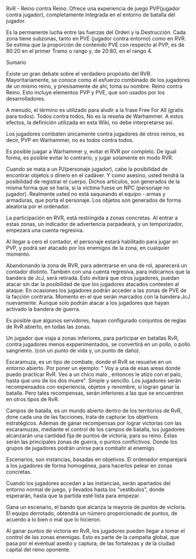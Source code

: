



RvR - Reino contra Reino.  Ofrece una experiencia de juego PVP(jugador contra jugador), completamente integrada en el entorno de batalla del jugador.

Es la permanente lucha entre las fuerzas del Orden y la Destrucción. Cada zona tiene subzonas, tanto en PVE (jugador contra entorno) como en RVR. Se estima que la proporción de contenido PVE con respecto al PVP, es de 80:20 en el primer Tramo o rango y, de 20:80, en el rango 4.


Sumario


Existe un gran debate sobre el verdadero propósito del RVR. Mayoritariamente, se conoce como el esfuerzo combinado de los jugadores de un mismo reino, y presisamente de ahí, toma su nombre. Reino contra Reino. Esto incluye elementos  PVP y PVE, que son usados por los desarrolladores.

A menudo, el término es utilizado para aludir a la frase Free For All (gratis para todos). Todos contra todos, No es  la reseña de Warhammer.  A estos efectos, la definición utilizada en esta Wiki, no debe interpretarse así.

Los jugadores combaten únicamente contra jugadores de otros reinos, es decir, PVP en Warhammer, no es todos contra todos.


Es posible juagar a Warhammer y, evitar el RVR por completo. De igual forma, es posible evitar lo contrario, y jugar solamente en modo RVR.

Cuando se mata a un PJ(personaje jugador), cabe la posibilidad de encontrar objetos o dinero en el cadáver. Y como asesino, usted tendrá la posibilidad de registrar el cuerpo. Dichos artículos, son generados de la misma forma que se haría, si la víctima fuese un NPC (personaje no jugador). Realmente usted no está saqueando el equipo - armas y armaduras, que porta el personaje. Los objetos son generados de forma aleatoria por el ordenador.




La participación en RVR, está restringida a zonas concretas. Al entrar a estas zonas, un indicador de advertencia parpadeará, y un temporizador, empezará una cuenta regresiva.


Al llegar a cero el contador, el personaje estará habilitado para jugar en PVP, y podrá ser atacado por los enemigos de la zona, en cualquier momento.


Abandonando la zona de RVR, para adentrarse en una de rol, aparecerá un contador distinto. También con una cuenta regresiva, para indicarnos que la bandera de JcJ, será retirada. Esto evitará que otros jugadores, puedan atacar sin dar la posibilidad de que los jugadores atacados contesten al ataque. En ocasiones los jugadores podrán acceder a las zonas de PVE de la facción contraria. Momento en el que serán marcados con la bandera JcJ nuevamente. Aunque solo podrán atacar a los jugadores que hayan activado la bandera de guerra.


Es posible que algunos servidores, hayan configurado conjuntos de reglas de RvR abierto, en todas las zonas.


Un jugador que viaja a zonas inferiores, para participar en batallas RvR, contra jugadores menos expperimentados, se convertirá en un pollo, o pollo sangriento. (con un punto de vida y, un punto de daño).


Escaramuza, es un tipo de combate, donde el RvR se resuelve en un entorno abierto. Por poner un ejemplo: " Voy a una de esas areas donde puedo practicar RvR. Veo a un chico malo , entonces le atizo con el palo, hasta que uno de los dos muere". Simple y sencillo. Los jugadores serán recompensados con experiencia, objetos y renombre, si logran ganar la batalla. Pero tales recompensas, serán inferiores a las que se encuentren en otros tipos de RvR.


Campos de batalla, es un mundo abierto dentro de los territorios de RvR, done cada una de las facciones, trata de capturar los objetivos estratégicos. Ademas de ganar recompensas por lograr victorias con las escaramuzas, mediante el control de los campos de batalla, los jugadores alcanzarán una cantidad fija de puntos de victoria, para su reino. Éstas serán las principales zonas de guerra, o puntos conflictivos. Donde los grupos de jugadores podrán unirse para combatir al enemigo.


Escenarios, son instancias, basadas en objetivos. El ordenador emparejará a los jugadores de forma homogénea, para hacerlos pelear en zonas concretas.

Cuando los jugadores accedan a las instancias, serán apartados del entorno normal de juego, y llevados hasta los "vestíbulos", donde esperarán, hasta que la partida esté lista para empezar.

Gana un escenario, el bando que alcanza la mayoría de puntos de victoria. El equipo derrotado, obtendrá un número proporcionado de puntos, de acuerdo a lo bien o mal que lo hicieron.


Al ganar puntos de victoria en RvR, los jugadores pueden llegar a tomar el control de las zonas enemigas. Esto es parte de la campaña global, que pasa por el eventual asedio y captura, de las fortalezas y de la ciudad capital del reino oponente.






